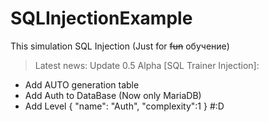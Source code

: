 # SQLInjectionExample
This simulation SQL Injection (Just for ~~fun~~ обучение)
>Latest news: 
Update 0.5 Alpha [SQL Trainer Injection]:
 - Add AUTO generation table
 - Add Auth to DataBase (Now only MariaDB)
 - Add Level {
 "name": "Auth",
 "complexity":1
 }
 #:D